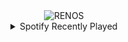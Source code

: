 <div align="center">
<picture>
    <source media="(prefers-color-scheme: dark)" srcset="https://i.ibb.co/nMWgVvCG/output-gif.gif">
    <source media="(prefers-color-scheme: light)" srcset="https://i.ibb.co/nMWgVvCG/output-gif.gif">
    <img alt="RENOS" src="https://i.ibb.co/nMWgVvCG/output-gif.gif">
</picture>
<details>
<summary>Spotify Recently Played</summary>
<img src="https://spotify-recently-played-readme.vercel.app/api?user=31d6d6zerc5ct6kck32na2ozsqf4&unique=1&width=400" alt="Spotify" />
</details>
</div>

<!-- Image deletion URL: https://ibb.co/PGSmbnQL/4224fdc0245e726b889eab9257647fab -->